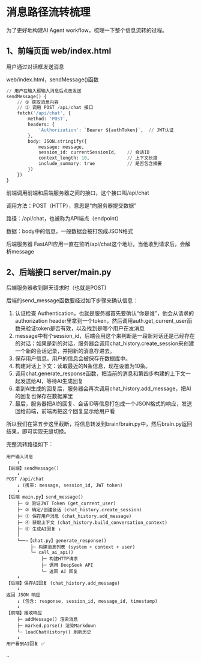 # 消息路径流转梳理

为了更好地构建AI Agent workflow，梳理一下整个信息流转的过程。

## 1、前端页面 web/index.html

用户通过对话框发送消息

web/index.html，sendMessage()函数

```python
// 用户在输入框输入消息后点击发送
sendMessage() {
    // ① 获取消息内容
    // ② 调用 POST /api/chat 接口
    fetch('/api/chat', {
        method: 'POST',
        headers: {
            'Authorization': `Bearer ${authToken}`,  // JWT认证
        },
        body: JSON.stringify({
            message: message,
            session_id: currentSessionId,    // 会话ID
            context_length: 10,              // 上下文长度
            include_summary: true            // 是否包含摘要
        })
    })
}
```

前端调用前端和后端服务器之间的接口，这个接口叫/api/chat

调用方法：POST（HTTP），意思是“向服务器提交数据”

路径：/api/chat，也被称为API端点（endpoint）

数据：body中的信息，一般数据会被打包成JSON格式

后端服务器 FastAPI应用一直在监听/api/chat这个地址，当他收到请求后，会解析message

## 2、后端接口 server/main.py

后端服务器收到聊天请求时（也就是POST)

后端的send_message函数要经过如下步骤来确认信息：

1. 认证检查 Authentication，也就是服务器首先要确认“你是谁”，他会从请求的authorization header里拿到一个token，然后调用auth.get_current_user函数来验证token是否有效，以及找到是哪个用户在发消息
2. message中有个session_id，后端会用这个来判断是一段新对话还是已经存在的对话；如果是新的对话，服务器会调用chat_history.create_session来创建一个新的会话记录，并把新的消息存进去。
3. 保存用户信息。用户的信息会被保存在数据库中。
4. 构建对话上下文：读取最近的N条信息，现在设置为10条。
5. 调用chat.generate_response函数，把当前的消息和第四步构建的上下文一起发送给AI，等待AI生成回复
6. 拿到AI生成的回复后，服务器会再次调用chat_history.add_message，把AI的回复也保存在数据库里
7. 最后，服务器把AI的回复、会话ID等信息打包成一个JSON格式的响应，发送回给前端，前端再把这个回复显示给用户看

所以我们在第五步这里截断，将信息转发到brain/brain.py中，然后brain.py返回结果，即可实现无缝切换。

完整流转路径如下：

```
用户输入消息
    ↓
【前端】sendMessage()
    ↓
POST /api/chat
    ↓ (携带: message, session_id, JWT token)
    ↓
【后端 main.py】send_message()
    ├─ ① 验证JWT Token (get_current_user)
    ├─ ② 确定/创建会话 (chat_history.create_session)
    ├─ ③ 保存用户消息 (chat_history.add_message)
    ├─ ④ 获取上下文 (chat_history.build_conversation_context)
    ├─ ⑤ 生成AI回复 ↓
    │
    └──→【chat.py】generate_response()
         ├─ 构建消息列表 (system + context + user)
         └─ call_ai_api()
             ├─ 构建HTTP请求
             ├─ 调用 DeepSeek API
             └─ 返回 AI 回复
    ↓
【后端】保存AI回复 (chat_history.add_message)
    ↓
返回 JSON 响应
    ↓ (包含: response, session_id, message_id, timestamp)
    ↓
【前端】接收响应
    ├─ addMessage() 渲染消息
    ├─ marked.parse() 渲染Markdown
    └─ loadChatHistory() 刷新历史
    ↓
用户看到AI回复 ✅
```

..
